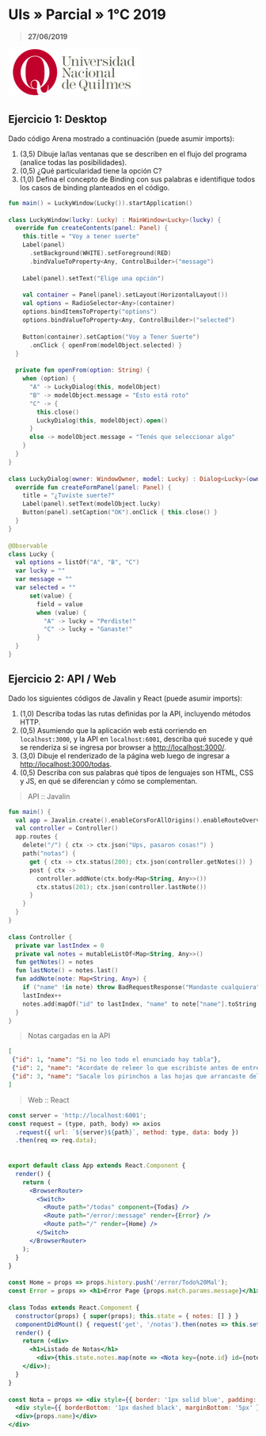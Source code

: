 # UIs » Parcial » 1°C 2019

> **27/06/2019**

![UNQ](../img/unq.png)

## Ejercicio 1: Desktop

Dado código Arena mostrado a continuación (puede asumir imports):

1. (3,5) Dibuje la/las ventanas que se describen en el flujo del programa (analice todas las posibilidades).
2. (0,5) ¿Qué particularidad tiene la opción C?
3. (1,0) Defina el concepto de Binding con sus palabras e identifique todos los casos de binding planteados en el código.

```kotlin
fun main() = LuckyWindow(Lucky()).startApplication()

class LuckyWindow(lucky: Lucky) : MainWindow<Lucky>(lucky) {
  override fun createContents(panel: Panel) {
    this.title = "Voy a tener suerte"
    Label(panel)
      .setBackground(WHITE).setForeground(RED)
      .bindValueToProperty<Any, ControlBuilder>("message")
  
    Label(panel).setText("Elige una opción")

    val container = Panel(panel).setLayout(HorizontalLayout())
    val options = RadioSelector<Any>(container)
    options.bindItemsToProperty("options")
    options.bindValueToProperty<Any, ControlBuilder>("selected")

    Button(container).setCaption("Voy a Tener Suerte")
      .onClick { openFrom(modelObject.selected) }
  }

  private fun openFrom(option: String) {
    when (option) {
      "A" -> LuckyDialog(this, modelObject)
      "B" -> modelObject.message = "Esto está roto"
      "C" -> {
        this.close()
        LuckyDialog(this, modelObject).open()
      }
      else -> modelObject.message = "Tenés que seleccionar algo"
    }
  }
}

class LuckyDialog(owner: WindowOwner, model: Lucky) : Dialog<Lucky>(owner, model) {
  override fun createFormPanel(panel: Panel) {
    title = "¿Tuviste suerte?"
    Label(panel).setText(modelObject.lucky)
    Button(panel).setCaption("OK").onClick { this.close() }
  }
}

@Observable
class Lucky {
  val options = listOf("A", "B", "C")
  var lucky = ""
  var message = ""
  var selected = ""
      set(value) {
        field = value
        when (value) {
          "A" -> lucky = "Perdiste!"
          "C" -> lucky = "Ganaste!"
        }
  }
}
```

## Ejercicio 2: API / Web

Dado los siguientes códigos de Javalin y React (puede asumir imports):

1. (1,0) Describa todas las rutas definidas por la API, incluyendo métodos HTTP.
2. (0,5) Asumiendo que la aplicación web está corriendo en `localhost:3000`,
   y la API en `localhost:6001`, describa qué sucede y qué se renderiza
   si se ingresa por browser a <http://localhost:3000/>.
3. (3,0) Dibuje el renderizado de la página web luego de ingresar a <http://localhost:3000/todas>.
4. (0,5) Describa con sus palabras qué tipos de lenguajes son HTML, CSS y JS,
   en qué se diferencian y cómo se complementan.

> API :: Javalin

```kotlin
fun main() {
  val app = Javalin.create().enableCorsForAllOrigins().enableRouteOverview("rutas").start(6001)
  val controller = Controller()
  app.routes {
    delete("/") { ctx -> ctx.json("Ups, pasaron cosas!") }
    path("notas") {
      get { ctx -> ctx.status(200); ctx.json(controller.getNotes()) }
      post { ctx ->
        controller.addNote(ctx.body<Map<String, Any>>())
        ctx.status(201); ctx.json(controller.lastNote())
      }
    }
  }
}

class Controller {
  private var lastIndex = 0
  private val notes = mutableListOf<Map<String, Any>>()
  fun getNotes() = notes
  fun lastNote() = notes.last()
  fun addNote(note: Map<String, Any>) {
    if ("name" !in note) throw BadRequestResponse("Mandaste cualquiera")
    lastIndex++
    notes.add(mapOf("id" to lastIndex, "name" to note["name"].toString()))
  }
}
```

> Notas cargadas en la API

```json
[
 {"id": 1, "name": "Si no leo todo el enunciado hay tabla"},
 {"id": 2, "name": "Acordate de releer lo que escribiste antes de entregar"},
 {"id": 3, "name": "Sacale los pirinchos a las hojas que arrancaste del cuaderno"}
]

```

> Web :: React

```jsx
const server = 'http://localhost:6001';
const request = (type, path, body) => axios
  .request({ url: `${server}${path}`, method: type, data: body })
  .then(req => req.data);


export default class App extends React.Component {
  render() {
    return (
      <BrowserRouter>
        <Switch>
          <Route path="/todas" component={Todas} />
          <Route path="/error/:message" render={Error} />
          <Route path="/" render={Home} />
        </Switch>
      </BrowserRouter>
    );
  }
}

const Home = props => props.history.push('/error/Todo%20Mal');
const Error = props => <h1>Error Page {props.match.params.message}</h1>;

class Todas extends React.Component {
  constructor(props) { super(props); this.state = { notes: [] } }
  componentDidMount() { request('get', '/notas').then(notes => this.setState({ notes })) }
  render() {
    return (<div>
      <h1>Listado de Notas</h1>
        <div>{this.state.notes.map(note => <Nota key={note.id} id={note.id} name={note.name} />)}</div>
    </div>);
  }
}

const Nota = props => <div style={{ border: '1px solid blue', padding: '10px', margin: '10px' }}>
  <div style={{ borderBottom: '1px dashed black', marginBottom: '5px' }}>#{props.id}</div>
  <div>{props.name}</div>
</div>
```
